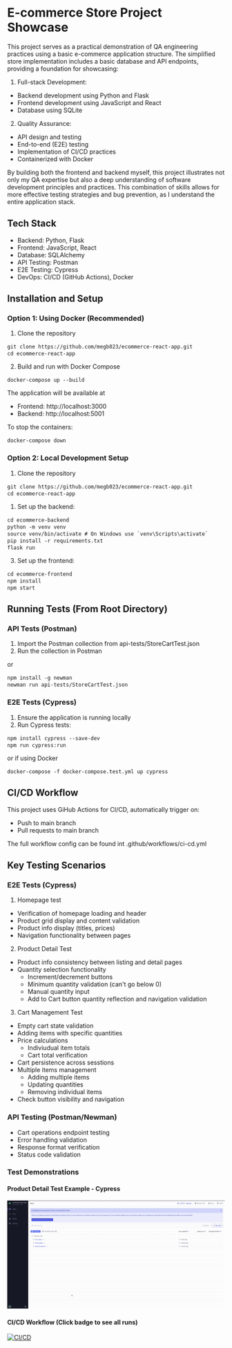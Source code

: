 # E-commerce Store Project Showcase

This project serves as a practical demonstration of QA engineering practices using a basic e-commerce application structure. The simplified store implementation includes a basic database and API endpoints, providing a foundation for showcasing:

1. Full-stack Development:

- Backend development using Python and Flask
- Frontend development using JavaScript and React
- Database using SQLite


2. Quality Assurance:

- API design and testing
- End-to-end (E2E) testing
- Implementation of CI/CD practices
- Containerized with Docker

By building both the frontend and backend myself, this project illustrates not only my QA expertise but also a deep understanding of software development principles and practices. This combination of skills allows for more effective testing strategies and bug prevention, as I understand the entire application stack.

## Tech Stack

- Backend: Python, Flask
- Frontend: JavaScript, React
- Database: SQLAlchemy
- API Testing: Postman
- E2E Testing: Cypress
- DevOps: CI/CD (GitHub Actions), Docker

## Installation and Setup

### Option 1: Using Docker (Recommended)

1. Clone the repository
   
```
git clone https://github.com/megb023/ecommerce-react-app.git
cd ecommerce-react-app
```
2. Build and run with Docker Compose

```
docker-compose up --build
```

The application will be available at

- Frontend: http://localhost:3000
- Backend: http://localhost:5001

To stop the containers:

```
docker-compose down
```
### Option 2: Local Development Setup

1. Clone the repository

```
git clone https://github.com/megb023/ecommerce-react-app.git
cd ecommerce-react-app
```
1. Set up the backend:

```
cd ecommerce-backend
python -m venv venv
source venv/bin/activate # On Windows use `venv\Scripts\activate`
pip install -r requirements.txt
flask run
```
3. Set up the frontend:

```
cd ecommerce-frontend
npm install
npm start
```

## Running Tests (From Root Directory)
### API Tests (Postman)
1. Import the Postman collection from api-tests/StoreCartTest.json
2. Run the collection in Postman

or

```
npm install -g newman
newman run api-tests/StoreCartTest.json
```

### E2E Tests (Cypress)
1. Ensure the application is running locally
2. Run Cypress tests:
```
npm install cypress --save-dev
npm run cypress:run
```

or if using Docker

```
docker-compose -f docker-compose.test.yml up cypress
```
## CI/CD Workflow
This project uses GiHub Actions for CI/CD, automatically trigger on:
- Push to main branch
- Pull requests to main branch

The full workflow config can be found int .github/workflows/ci-cd.yml

## Key Testing Scenarios

### E2E Tests (Cypress)

1. Homepage test
- Verification of homepage loading and header
- Product grid display and content validation
- Product info display (titles, prices)
- Navigation functionality between pages

2. Product Detail Test
- Product info consistency between listing and detail pages
- Quantity selection functionality
  - Increment/decrement buttons
  - Minimum quantity validation (can't go below 0)
  - Manual quantity input
  - Add to Cart button quantity reflection and navigation validation

3. Cart Management Test
- Empty cart state validation
- Adding items with specific quantities
- Price calculations
  - Indiviudual item totals
  - Cart total verification
- Cart persistence across sesstions
- Multiple items management
  - Adding multiple items
  - Updating quantities
  - Removing individual items
- Check button visibility and navigation

### API Testing (Postman/Newman)

- Cart operations endpoint testing
- Error handling validation
- Response format verification
- Status code validation

### Test Demonstrations
#### Product Detail Test Example - Cypress
<img src="demos/product_detail_tests.gif" width="800" alt="Product Detail tests">

#### CI/CD Workflow (Click badge to see all runs)
[![CI/CD](https://github.com/megb023/ecommerce-react-app/actions/workflows/ci-cd.yml/badge.svg?branch=main)](https://github.com/megb023/ecommerce-react-app/actions)



